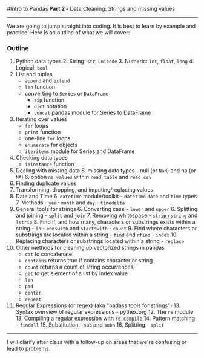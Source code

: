 #Intro to Pandas
**Part 2 -** Data Cleaning: Strings and missing values

---

We are going to jump straight into coding. It is best to learn by example and practice. Here is an outline of what we will cover:

### Outline

1. Python data types
	2. String: `str`, `unicode`
	3. Numeric: `int`, `float`, `long`
	4. Logical: `bool`
5. List and tuples
	- `append` and `extend`
	- `len` function
	- converting to `Series` or `DataFrame`
		- `zip` function
		- `dict` notation
		- `concat` pandas module for Series to DataFrame
2. Iterating over values
	- `for` loops
	- `print` function
	- one-line `for` loops
	- `enumerate` for objects
	- `iteritems` module for Series and DataFrame
5. Checking data types
	- `isinstance` function
5. Dealing with missing data
	8. missing data types
		- null (or `NaN`) and na (or `NA`)
	6. option `na_values` within `read_table` and `read_csv`
7. Finding duplicate values
8. Transforming, dropping, and imputing/replacing values
5. Date and Time
	6. `datetime` module/toolkit
		- `datetime` `date` and `time` types
	7. Methods
		- `year` `month` and `day`
		- `timedelta` 
5. General tools for strings
	6. Converting case
		- `lower` and `upper`
	6. Splitting and joining
		- `split` and `join`
	7. Removing whitespace
		- `strip` `rstring` and `lstrip`
	8. Find if, and how many, characters or substrings exists within a string
		- `in`
		- `endswith` and `startswith`
		- `count`
	9. Find where characters or substrings are located within a string
		- `find` and `rfind`
		- `index`
	10. Replacing characters or substrings located within a string
		- `replace`
17. Other methods for cleaning up vectorized strings in pandas
	- `cat` to concatenate
	- `contains` returns true if contains character or string
	- `count` returns a count of string occurrences
	- `get` to get element of a list by index value
	- `len`
	- `pad`
	- `center`
	- `repeat`
11. Regular Expressions (or regex) (aka "badass tools for strings")
	13. Syntax overview of regular expressions
		- pythex.org
	12. The `re` module
	13. Compiling a regular expression with `re.compile`
		14. Pattern matching
			- `findall`
		15. Substitution
			- `sub` and `subn`
		16. Splitting
			- `split`

---

I will clarify after class with a follow-up on areas that we're confusing or lead to problems.
